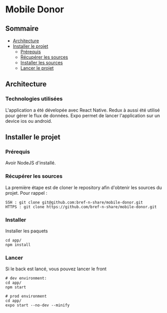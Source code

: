 # Mobile Donor

## Sommaire
* [Architecture](#architecture)
* [Installer le projet](#installer-le-projet)
  * [Prérequis](#prérequis)
  * [Récupérer les sources](#récupérer-les-sources)
  * [Installer les sources](#installer)
  * [Lancer le projet](#lancer)

## Architecture

### Technologies utilisées

L'application a été dévelopée avec React Native.
Redux à aussi été utilisé pour gérer le flux de données.
Expo permet de lancer l'application sur un device ios ou android.

## Installer le projet
### Prérequis
Avoir NodeJS d'installé.

### Récupérer les sources
La première étape est de cloner le repository afin d'obtenir les sources du projet. 
Pour rappel :
```
SSH : git clone git@github.com:bref-n-share/mobile-donor.git
HTTPS : git clone https://github.com/bref-n-share/mobile-donor.git
```
### Installer
Installer les paquets 
```
cd app/
npm install
```

### Lancer
Si le back est lancé, vous pouvez lancer le front
```
# dev environment:
cd app/
npm start

# prod environment
cd app/
expo start --no-dev --minify
```
